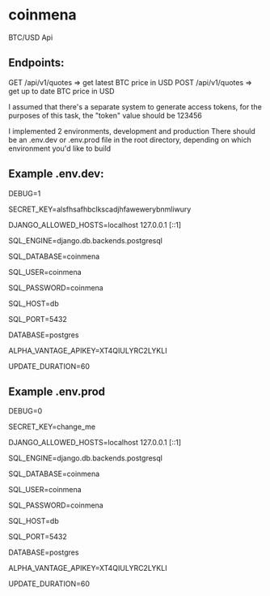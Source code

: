 # coinmena
BTC/USD Api

## Endpoints:
GET /api/v1/quotes => get latest BTC price in USD
POST /api/v1/quotes  => get up to date BTC price in USD

I assumed that there's a separate system to generate access tokens, for the purposes of this task, the "token" value should be 123456

I implemented 2 environments, development and production
There should be an .env.dev or .env.prod file in the root directory, depending on which environment you'd like to build


## Example .env.dev:

DEBUG=1

SECRET_KEY=alsfhsafhbclkscadjhfawewerybnmliwury

DJANGO_ALLOWED_HOSTS=localhost 127.0.0.1 [::1]

SQL_ENGINE=django.db.backends.postgresql

SQL_DATABASE=coinmena

SQL_USER=coinmena

SQL_PASSWORD=coinmena

SQL_HOST=db

SQL_PORT=5432

DATABASE=postgres



ALPHA_VANTAGE_APIKEY=XT4QIULYRC2LYKLI

UPDATE_DURATION=60


## Example .env.prod

DEBUG=0

SECRET_KEY=change_me

DJANGO_ALLOWED_HOSTS=localhost 127.0.0.1 [::1]

SQL_ENGINE=django.db.backends.postgresql

SQL_DATABASE=coinmena

SQL_USER=coinmena

SQL_PASSWORD=coinmena

SQL_HOST=db

SQL_PORT=5432

DATABASE=postgres



ALPHA_VANTAGE_APIKEY=XT4QIULYRC2LYKLI

UPDATE_DURATION=60
